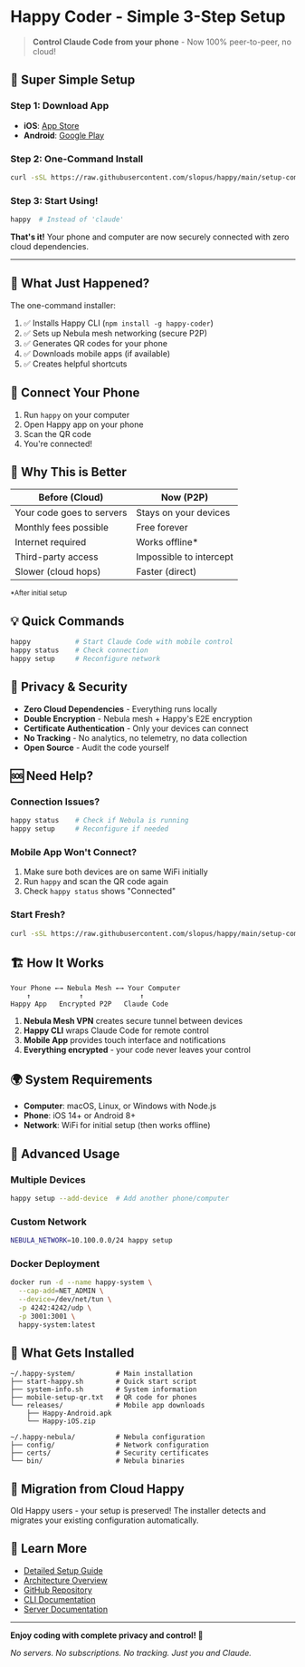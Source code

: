 # Happy Coder - Simple 3-Step Setup

> **Control Claude Code from your phone** - Now 100% peer-to-peer, no cloud!

## 🚀 Super Simple Setup

### Step 1: Download App
- **iOS**: [App Store](https://apps.apple.com/app/happy-coder)
- **Android**: [Google Play](https://play.google.com/store/apps/happy-coder)

### Step 2: One-Command Install

```bash
curl -sSL https://raw.githubusercontent.com/slopus/happy/main/setup-complete-system.sh | bash
```

### Step 3: Start Using!

```bash
happy  # Instead of 'claude'
```

**That's it!** Your phone and computer are now securely connected with zero cloud dependencies.

---

## 🎯 What Just Happened?

The one-command installer:
1. ✅ Installs Happy CLI (`npm install -g happy-coder`)
2. ✅ Sets up Nebula mesh networking (secure P2P)
3. ✅ Generates QR codes for your phone
4. ✅ Downloads mobile apps (if available)
5. ✅ Creates helpful shortcuts

## 📱 Connect Your Phone

1. Run `happy` on your computer
2. Open Happy app on your phone  
3. Scan the QR code
4. You're connected!

## 🌟 Why This is Better

| **Before (Cloud)** | **Now (P2P)** |
|---|---|
| Your code goes to servers | Stays on your devices |
| Monthly fees possible | Free forever |
| Internet required | Works offline* |
| Third-party access | Impossible to intercept |
| Slower (cloud hops) | Faster (direct) |

<small>*After initial setup</small>

## 💡 Quick Commands

```bash
happy           # Start Claude Code with mobile control
happy status    # Check connection
happy setup     # Reconfigure network
```

## 🔐 Privacy & Security

- **Zero Cloud Dependencies** - Everything runs locally
- **Double Encryption** - Nebula mesh + Happy's E2E encryption  
- **Certificate Authentication** - Only your devices can connect
- **No Tracking** - No analytics, no telemetry, no data collection
- **Open Source** - Audit the code yourself

## 🆘 Need Help?

### Connection Issues?
```bash
happy status    # Check if Nebula is running
happy setup     # Reconfigure if needed
```

### Mobile App Won't Connect?
1. Make sure both devices are on same WiFi initially
2. Run `happy` and scan the QR code again
3. Check `happy status` shows "Connected"

### Start Fresh?
```bash
curl -sSL https://raw.githubusercontent.com/slopus/happy/main/setup-complete-system.sh | bash -s -- --reinstall
```

## 🏗️ How It Works

```
Your Phone ←→ Nebula Mesh ←→ Your Computer
    ↑            ↑              ↑
Happy App   Encrypted P2P   Claude Code
```

1. **Nebula Mesh VPN** creates secure tunnel between devices
2. **Happy CLI** wraps Claude Code for remote control
3. **Mobile App** provides touch interface and notifications
4. **Everything encrypted** - your code never leaves your control

## 🌍 System Requirements

- **Computer**: macOS, Linux, or Windows with Node.js
- **Phone**: iOS 14+ or Android 8+
- **Network**: WiFi for initial setup (then works offline)

## 🚀 Advanced Usage

### Multiple Devices
```bash
happy setup --add-device  # Add another phone/computer
```

### Custom Network
```bash
NEBULA_NETWORK=10.100.0.0/24 happy setup
```

### Docker Deployment
```bash
docker run -d --name happy-system \
  --cap-add=NET_ADMIN \
  --device=/dev/net/tun \
  -p 4242:4242/udp \
  -p 3001:3001 \
  happy-system:latest
```

## 📂 What Gets Installed

```
~/.happy-system/          # Main installation
├── start-happy.sh        # Quick start script
├── system-info.sh        # System information
├── mobile-setup-qr.txt   # QR code for phones
└── releases/             # Mobile app downloads
    ├── Happy-Android.apk
    └── Happy-iOS.zip

~/.happy-nebula/          # Nebula configuration
├── config/               # Network configuration
├── certs/                # Security certificates
└── bin/                  # Nebula binaries
```

## 🔄 Migration from Cloud Happy

Old Happy users - your setup is preserved! The installer detects and migrates your existing configuration automatically.

## 📖 Learn More

- [Detailed Setup Guide](NEBULA_SETUP.md)
- [Architecture Overview](NEBULA_MIGRATION.md)
- [GitHub Repository](https://github.com/slopus/happy)
- [CLI Documentation](https://github.com/slopus/happy-cli)
- [Server Documentation](https://github.com/slopus/happy-server)

---

**Enjoy coding with complete privacy and control! 🎉**

*No servers. No subscriptions. No tracking. Just you and Claude.*